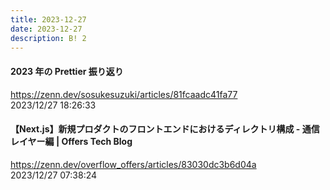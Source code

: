 ```yaml
---
title: 2023-12-27
date: 2023-12-27
description: B! 2
---
```


#### 2023 年の Prettier 振り返り
https://zenn.dev/sosukesuzuki/articles/81fcaadc41fa77<br>
2023/12/27 18:26:33<br>


#### 【Next.js】新規プロダクトのフロントエンドにおけるディレクトリ構成 - 通信レイヤー編 | Offers Tech Blog
https://zenn.dev/overflow_offers/articles/83030dc3b6d04a<br>
2023/12/27 07:38:24<br>



